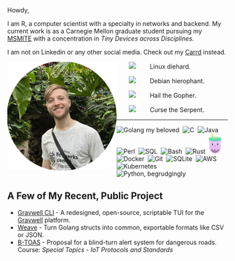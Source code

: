 Howdy,

I am R, a computer scientist with a specialty in networks and backend. My current work is as a Carnegie Mellon graduate student pursuing my [MSMITE](https://www.cmu.edu/ini/academics/bicoastal/index.html) with a concentration in *Tiny Devices across Disciplines*. 

I am not on Linkedin or any other social media. Check out my [Carrd](https://rflandau.carrd.co) instead.

<img align="left" src="self.png" alt="a picture of me" width=250px />

<div style="text-indent: 2em">

<img src="https://cdn.jsdelivr.net/gh/devicons/devicon@latest/icons/linux/linux-original.svg" width=50px /> Linux diehard.

<img src="https://cdn.jsdelivr.net/gh/devicons/devicon@latest/icons/debian/debian-original.svg" width=50px /> Debian hierophant. 
          
<img src="https://cdn.jsdelivr.net/gh/devicons/devicon@latest/icons/go/go-original.svg" width=50px /> Hail the Gopher.

<img src="https://cdn.jsdelivr.net/gh/devicons/devicon@latest/icons/python/python-original.svg" width=50px /> Curse the Serpent.

</div>

---

<div>
    <img src="https://cdn.jsdelivr.net/gh/devicons/devicon@latest/icons/go/go-original.svg" width=40px title="Golang my beloved" alt="Golang my beloved"/>&nbsp;
    <img src="https://cdn.jsdelivr.net/gh/devicons/devicon@latest/icons/c/c-original.svg" width=40px title="C" alt="C"/>&nbsp;
    <img src="https://cdn.jsdelivr.net/gh/devicons/devicon@latest/icons/java/java-original.svg" width=40px title="Java" alt="Java"/>&nbsp;
    <img src="https://cdn.jsdelivr.net/gh/devicons/devicon@latest/icons/perl/perl-original.svg" width=40px title="Perl" alt="Perl"/>&nbsp;
    <img src="https://cdn.jsdelivr.net/gh/devicons/devicon@latest/icons/sqldeveloper/sqldeveloper-original.svg" width=40px title="T/PSQL" alt="SQL"/>&nbsp;
    <img src="https://cdn.jsdelivr.net/gh/devicons/devicon@latest/icons/bash/bash-original.svg" width=40px title="Bash" alt="Bash"/>&nbsp;
    <img src="https://cdn.jsdelivr.net/gh/devicons/devicon@latest/icons/rust/rust-original.svg" width=40px title="Rust" alt="Rust"/>&nbsp;
    <img src="icons/bubbletea.svg" width=28px title="Bubble Tea" alt="Bubble Tea"/>&nbsp;
    <img src="https://cdn.jsdelivr.net/gh/devicons/devicon@latest/icons/docker/docker-original.svg" width=40px title="Docker" alt="Docker"/>&nbsp;
    <img src="https://cdn.jsdelivr.net/gh/devicons/devicon@latest/icons/git/git-original.svg" width=40px title="Git" alt="Git"/>&nbsp;
    <img src="https://cdn.jsdelivr.net/gh/devicons/devicon@latest/icons/sqlite/sqlite-original.svg" width=40px title="SQLite" alt="SQLite"/>&nbsp;
    <img src="https://cdn.jsdelivr.net/gh/devicons/devicon@latest/icons/amazonwebservices/amazonwebservices-original-wordmark.svg" width=40px title="AWS" alt="AWS"/>&nbsp;
    <img src="https://cdn.jsdelivr.net/gh/devicons/devicon@latest/icons/kubernetes/kubernetes-original.svg" width=40px title="Kubernetes" alt="Kubernetes"/>&nbsp;
    <img src="https://cdn.jsdelivr.net/gh/devicons/devicon@latest/icons/python/python-original.svg" width=20px title="Python, begrudgingly" alt="Python, begrudgingly"/>&nbsp;
</div>


## A Few of My Recent, Public Project

- [Gravwell CLI](https://github.com/rflandau/gwcli) - A redesigned, open-source, scriptable TUI for the [Gravwell](https://gravwell.io) platform.
- [Weave](https://github.com/rflandau/weave) - Turn Golang structs into common, exportable formats like CSV or JSON.
- [B-TOAS](Proposal_Poster.pdf) - Proposal for a blind-turn alert system for dangerous roads. Course: *Special Topics - IoT Protocols and Standards*